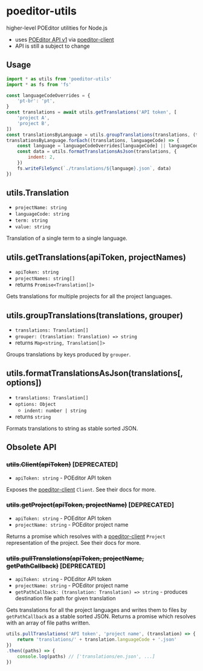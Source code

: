 # poeditor-utils

higher-level POEditor utilities for Node.js

* uses [POEditor API v1][1] via [poeditor-client][2]
* API is still a subject to change

[1]: https://poeditor.com/api_reference/
[2]: https://github.com/janjakubnanista/poeditor-client

## Usage

```js
import * as utils from 'poeditor-utils'
import * as fs from 'fs'

const languageCodeOverrides = {
	'pt-br': 'pt',
}
const translations = await utils.getTranslations('API token', [
	'project A',
	'project B',
])
const translationsByLanguage = utils.groupTranslations(translations, (translation) => translation.languageCode)
translationsByLanguage.forEach((translations, languageCode) => {
	const language = languageCodeOverrides[languageCode] || languageCode
	const data = utils.formatTranslationsAsJson(translations, {
		indent: 2,
	})
	fs.writeFileSync(`./translations/${language}.json`, data)
})
```

## utils.Translation

* `projectName: string`
* `languageCode: string`
* `term: string`
* `value: string`

Translation of a single term to a single language.

## utils.getTranslations(apiToken, projectNames)

* `apiToken: string`
* `projectNames: string[]`
* returns `Promise<Translation[]>`

Gets translations for multiple projects for all the project languages.

## utils.groupTranslations(translations, grouper)

* `translations: Translation[]`
* `grouper: (translation: Translation) => string`
* returns `Map<string, Translation[]>`

Groups translations by keys produced by `grouper`.

## utils.formatTranslationsAsJson(translations[, options])

* `translations: Translation[]`
* `options: Object`
  * `indent: number | string`
* returns `string`

Formats translations to string as stable sorted JSON.

## Obsolete API

### ~~utils.Client(apiToken)~~ [DEPRECATED]

* `apiToken: string` - POEditor API token

Exposes the [poeditor-client][2] `Client`. See their docs for more.

### ~~utils.getProject(apiToken, projectName)~~ [DEPRECATED]

* `apiToken: string` - POEditor API token
* `projectName: string` - POEditor project name

Returns a promise which resolves with a [poeditor-client][2] `Project` representation of the project. See their docs for more.

### ~~utils.pullTranslations(apiToken, projectName, getPathCallback)~~ [DEPRECATED]

* `apiToken: string` - POEditor API token
* `projectName: string` - POEditor project name
* `getPathCallback: (translation: Translation) => string` - produces destination file path for given translation

Gets translations for all the project languages and writes them to files by `getPathCallback` as a stable sorted JSON. Returns a promise which resolves with an array of file paths written.

```js
utils.pullTranslations('API token', 'project name', (translation) => {
	return 'translations/' + translation.languageCode + '.json'
})
.then((paths) => {
	console.log(paths) // ['translations/en.json', ...]
})
```
